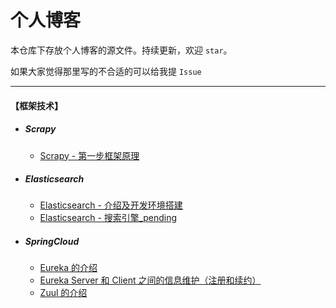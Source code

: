 # 个人博客

本仓库下存放个人博客的源文件。持续更新，欢迎 `star`。

如果大家觉得那里写的不合适的可以给我提 `Issue`

---

#### 【框架技术】

- ##### Scrapy
    - [Scrapy - 第一步框架原理](../framework/scrapy/第一步Scrapy框架原理.md)
- ##### Elasticsearch
    - [Elasticsearch - 介绍及开发环境搭建](../framework/elasticsearch/Elasticsearch环境搭建.md)
    - [Elasticsearch - 搜索引擎_pending](../framework/elasticsearch/搜索引擎_Elasticsearch_pending.md)
- ##### SpringCloud
    - [Eureka 的介绍](../tech/springcloud/Eureka介绍.md)
    - [Eureka Server 和 Client 之间的信息维护（注册和续约）](../tech/springcloud/Eureka_Server_和_Client_之间的信息维护（注册和续约）.md)
    - [Zuul 的介绍](../tech/springcloud/Zuul介绍.md)
